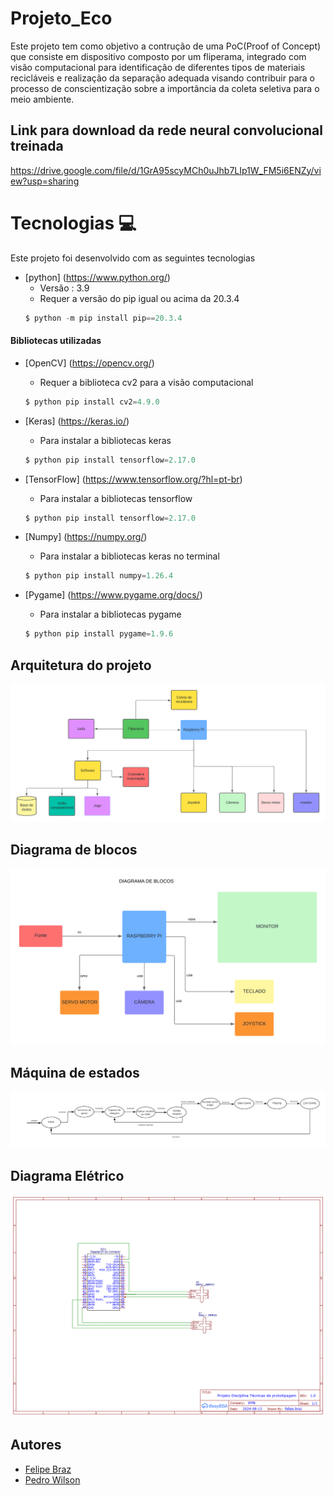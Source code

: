 # Projeto_Eco

Este projeto tem como objetivo a contrução de uma PoC(Proof of Concept) que consiste em dispositivo composto por um fliperama, integrado com visão computacional para identificação de diferentes tipos de materiais recicláveis e realização da separação adequada visando contribuir para o processo de conscientização sobre a importância da coleta seletiva para o meio ambiente.

## Link para download da rede neural convolucional treinada
https://drive.google.com/file/d/1GrA95scyMCh0uJhb7LIp1W_FM5i6ENZy/view?usp=sharing

# Tecnologias 💻

Este projeto foi desenvolvido com as seguintes tecnologias 

- [python] (https://www.python.org/)
   - Versão : 3.9
  - Requer a versão do pip igual ou acima da 20.3.4
  ~~~python
  $ python -m pip install pip==20.3.4
  ~~~~
#### Bibliotecas utilizadas 
- [OpenCV] (https://opencv.org/)
  - Requer a biblioteca cv2 para a visão computacional
  ~~~ python 
  $ python pip install cv2=4.9.0  
  ~~~
  
- [Keras] (https://keras.io/)
  - Para instalar a bibliotecas keras 
  ~~~ python  
  $ python pip install tensorflow=2.17.0
  ~~~
- [TensorFlow] (https://www.tensorflow.org/?hl=pt-br)  
  - Para instalar a bibliotecas tensorflow
  ~~~ python  
  $ python pip install tensorflow=2.17.0
  ~~~

- [Numpy] (https://numpy.org/)
  - Para instalar a bibliotecas keras no terminal
  ~~~ python 
  $ python pip install numpy=1.26.4
  ~~~~

- [Pygame] (https://www.pygame.org/docs/)
  - Para instalar a bibliotecas pygame  
  ~~~ python 
  $ python pip install pygame=1.9.6
  ~~~

## Arquitetura do projeto

![Diagrama de Arquitetura](Images/Arquitetura_projeto.png)

## Diagrama de blocos 

![Diagrama de blocos](Images/Diagrama_de_blocos.png)

## Máquina de estados

![Máquina de Estados](Images/Maquina_de_estados.png)

## Diagrama Elétrico

![Diagrama elétrico](Images/Esquematico_conexao_servos.png)

## Autores
- [Felipe Braz](https://github.com/felipebrazfb333)
- [Pedro Wilson](https://github.com/Pwsouza)








